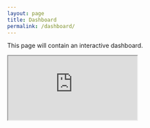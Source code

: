 ```yaml
---
layout: page
title: Dashboard
permalink: /dashboard/
---
```


This page will contain an interactive dashboard.

 <iframe src="https://kleuveld.github.io/dashboard_mockup/" title="Dashboard"></iframe> 